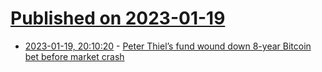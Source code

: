 # [Published on 2023-01-19](index.md)

* [2023-01-19, 20:10:20](https://news.ycombinator.com/item?id=34444980) - [Peter Thiel’s fund wound down 8-year Bitcoin bet before market crash](https://worldnewsera.com/news/finance/stock-market/peter-thiels-fund-wound-down-8-year-bitcoin-bet-before-market-crash/)
